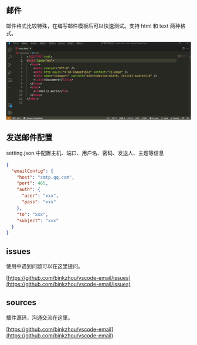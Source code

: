 ## 邮件

邮件格式比较特殊，在编写邮件模板后可以快速测试。支持 html 和 text 两种格式。

![](images/send.gif)

## 发送邮件配置

setting.json 中配置主机、端口、用户名、密码、发送人、主题等信息

```json
{
  "emailConfig": {
    "host": "smtp.qq.com",
    "port": 465,
    "auth": {
      "user": "xxx",
      "pass": "xxx"
    },
    "to": "xxx",
    "subject": "xxx"
  }
}
```

## issues

使用中遇到问题可以在这里提问。

[https://github.com/binkzhou/vscode-email/issues](https://github.com/binkzhou/vscode-email/issues)

## sources

插件源码，沟通交流在这里。

[https://github.com/binkzhou/vscode-email](https://github.com/binkzhou/vscode-email)

